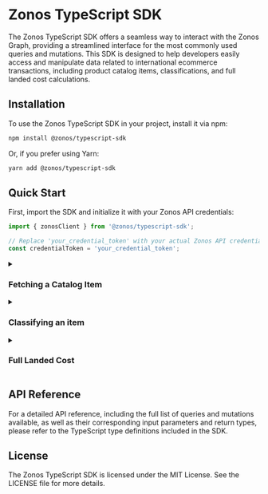 # Zonos TypeScript SDK

The Zonos TypeScript SDK offers a seamless way to interact with the Zonos Graph, providing a streamlined interface for the most commonly used queries and mutations. This SDK is designed to help developers easily access and manipulate data related to international ecommerce transactions, including product catalog items, classifications, and full landed cost calculations.

## Installation

To use the Zonos TypeScript SDK in your project, install it via npm:

```bash
npm install @zonos/typescript-sdk
```

Or, if you prefer using Yarn:

```bash
yarn add @zonos/typescript-sdk
```

## Quick Start

First, import the SDK and initialize it with your Zonos API credentials:

```typescript
import { zonosClient } from '@zonos/typescript-sdk';

// Replace 'your_credential_token' with your actual Zonos API credential token
const credentialToken = 'your_credential_token';
```

<details>
<summary>

### Fetching a Catalog Item

</summary>

To fetch a catalog item, use the `catalogItem` method. This method requires a `credentialToken` and a `variables` object containing the `id` or the `productId`, and `sku` of the catalog item you want to retrieve.

#### Example:

```typescript
const variables = {
  id: 'catalog_item_7a628c98-9ded-48c8-8831-b227f919e25d',
  productId: 'test',
  sku: 'test',
};

const { json, errors } = await zonosClient.catalogItem({
  credentialToken,
  variables,
});
```

#### Zonos Graph Documentation:

For more details on the `catalogItem` query and its parameters, visit the [Query.catalogItem](https://zonos.com/developer/queries/catalogItem) documentation.

</details>

<details>
<summary>

### Classifying an item

</summary>

To classify an item, use the `classificationsCalculate` method. This method requires a `credentialToken` and a `variables` object containing the `inputs` array. Each item in the `inputs` array should have a `name` property.

#### Example:

```typescript
const variables = {
  inputs: [{ name: 'backpack' }],
};

const { json, errors } = await zonosClient.classificationsCalculate({
  credentialToken,
  variables,
});
```

#### Zonos Graph Documentation:

For more details on the `classificationsCalculate` mutation and its parameters, visit the [Mutation.classificationsCalculate](https://zonos.com/developer/mutations/classificationsCalculate) documentation.

</details>

<details>
<summary>

### Full Landed Cost

</summary>

To calculate the full landed cost of items, use the `fullLandedCost` method. This method requires a `credentialToken` and a `variables` object containing the `itemCreateWorkflowInput` array, the `landedCostCalculateWorkflowInput` object, and the `partyCreateWorkflowInput` array.

#### Example:

```typescript
const variables = {
  itemCreateWorkflowInput: [
    {
      amount: 20,
      countryOfOrigin: 'CN',
      currencyCode: 'USD',
      description: 'Backpack',
      hsCode: '4202.92',
      productId: 'e89861c0-f04e-11ee-bc4f-4b0822420556',
      quantity: 1,
    },
    {
      amount: 1,
      countryOfOrigin: 'CN',
      currencyCode: 'USD',
      description: 'Fancy pen',
      hsCode: '4202.92',
      productId: 'g12345d1-f04e-11ee-bc4f-8c1393819393',
      quantity: 4,
    },
  ],
  landedCostCalculateWorkflowInput: {
    calculationMethod: 'DDP',
    endUse: 'NOT_FOR_RESALE',
    tariffRate: 'ZONOS_PREFERRED',
  },
  partyCreateWorkflowInput: [
    {
      location: {
        administrativeArea: '',
        administrativeAreaCode: 'QC',
        countryCode: 'CA',
        line1: '4398 St Laurent av',
        line2: ' ',
        locality: 'Montreal',
        postalCode: 'H2W 1Z5',
      },
      type: 'ORIGIN',
    },
    {
      location: {
        administrativeArea: '',
        administrativeAreaCode: '',
        countryCode: 'GB',
        line1: 'location line 1',
        locality: '',
        postalCode: 'SW1W 0NY',
      },
      type: 'DESTINATION',
    },
  ],
};

const { errors, json } = await zonosClient.fullLandedCost({
  credentialToken,
  variables,
});
```

#### Zonos Graph Documentation:

For more details on the `itemCreateWorkflowInput`, visit the [Input.ItemCreateWorkflowInput](https://zonos.com/developer/types/ItemCreateWorkflowInput) documentation.

For more details on the `landedCostCalculateWorkflowInput`, visit the [Input.LandedCostCalculateWorkflowInput](https://zonos.com/developer/types/LandedCostWorkFlowInput) documentation.

For more details on the `partyCreateWorkflowInput`, visit the [Input.PartyCreateWorkflowInput](https://zonos.com/developer/types/PartyCreateWorkflowInput) documentation.

</details>

## API Reference

For a detailed API reference, including the full list of queries and mutations available, as well as their corresponding input parameters and return types, please refer to the TypeScript type definitions included in the SDK.

## License

The Zonos TypeScript SDK is licensed under the MIT License. See the LICENSE file for more details.
